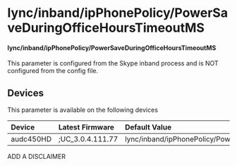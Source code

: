 ﻿---
description: lync/inband/ipPhonePolicy/PowerSaveDuringOfficeHoursTimeoutMS
search:
    keywords: ['lync','inband','ipPhonePolicy','PowerSaveDuringOfficeHoursTimeoutMS']
---

# lync/inband/ipPhonePolicy/PowerSaveDuringOfficeHoursTimeoutMS

#### lync/inband/ipPhonePolicy/PowerSaveDuringOfficeHoursTimeoutMS

This parameter is configured from the Skype inband process and is NOT configured from the config file.



## Devices
This parameter is available on the following devices

| Device | Latest Firmware | Default Value |
|:---|:---|:---|
| audc450HD | ;UC_3.0.4.111.77 | lync/inband/ipPhonePolicy/PowerSaveDuringOfficeHoursTimeoutMS=900000 

ADD A DISCLAIMER
